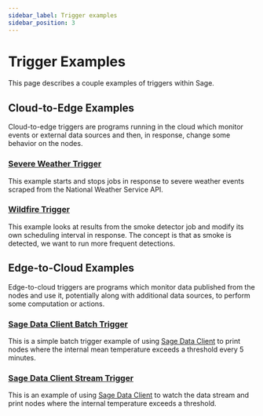 ```yaml
---
sidebar_label: Trigger examples
sidebar_position: 3
---
```


# Trigger Examples

This page describes a couple examples of triggers within Sage.

## Cloud-to-Edge Examples

Cloud-to-edge triggers are programs running in the cloud which monitor events or external data sources and then, in response, change some behavior on the nodes.

### [Severe Weather Trigger](https://github.com/waggle-sensor/severe-weather-trigger-example)

This example starts and stops jobs in response to severe weather events scraped from the National Weather Service API.

### [Wildfire Trigger](https://github.com/waggle-sensor/wildfire-trigger-example)

This example looks at results from the smoke detector job and modify its own scheduling interval in response. The concept is that as smoke is detected, we want to run more frequent detections.

## Edge-to-Cloud Examples

Edge-to-cloud triggers are programs which monitor data published from the nodes and use it, potentially along with additional data sources, to perform some computation or actions.

### [Sage Data Client Batch Trigger](https://github.com/sagecontinuum/sage-data-client/blob/main/examples/trigger-batch.py)

This is a simple batch trigger example of using [Sage Data Client](https://pypi.org/project/sage-data-client/) to print nodes where the internal mean temperature exceeds a threshold every 5 minutes.

### [Sage Data Client Stream Trigger](https://github.com/sagecontinuum/sage-data-client/blob/main/examples/trigger-stream.py)

This is an example of using [Sage Data Client](https://pypi.org/project/sage-data-client/) to watch the data stream and print nodes where the internal temperature exceeds a threshold.
